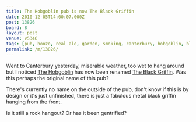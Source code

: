 ```yaml
---
title: The Hobgoblin pub is now The Black Griffin
date: 2010-12-05T14:00:07.000Z
post: 13826
board: 8
layout: post
venue: v5346
tags: [pub, booze, real ale, garden, smoking, canterbury, hobgoblin, black griffin, hobgoblin, black griffin]
permalink: /m/13826/
---
```

Went to Canterbury yesterday, miserable weather, too wet to hang around but I noticed <a href="/wiki/hobgoblin">The Hobgoblin</a> has now been renamed <a href="/wiki/black+griffin">The Black Griffin</a>. Was this perhaps the original name of this pub?

There's currently no name on the outside of the pub, don't know if this is by design or it's just unfinished, there is just a fabulous metal black griffin hanging from the front.

Is it still a rock hangout? Or has it been gentrified?
